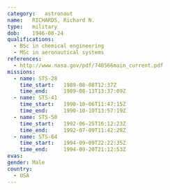 ```yaml
---
category:	astronaut
name:	RICHARDS, Richard N.
type:	military
dob:	1946-08-24
qualifications:
  - BSc in chemical engineering
  - MSc in aeronautical systems
references:
  - http://www.nasa.gov/pdf/740566main_current.pdf
missions:
  - name: STS-28
    time_start:   1989-08-08T12:37Z
    time_end:     1989-08-13T13:37:09Z
  - name: STS-41
    time_start:   1990-10-06T11:47:15Z
    time_end:     1990-10-10T13:57:19Z
  - name: STS-50
    time_start:   1992-06-25T16:12:23Z
    time_end:     1992-07-09T11:42:28Z
  - name: STS-64
    time_start:   1994-09-09T22:22:35Z
    time_end:     1994-09-20T21:12:53Z
evas:
gender:	Male
country:
  - USA
---
```

